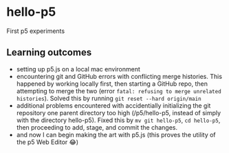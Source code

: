 # hello-p5
First p5 experiments

## Learning outcomes

- setting up p5.js on a local mac environment
- encountering git and GitHub errors with conflicting merge histories. This happened by working locally first, then starting a GitHub repo, then attempting to merge the two (error `fatal: refusing to merge unrelated histories`). Solved this by running `git reset --hard origin/main`
- additional problems encountered with accidentially initializing the git repository one parent directory too high (/p5/hello-p5, instead of simply with the directory hello-p5). Fixed this by `mv git hello-p5`, `cd hello-p5`, then proceeding to add, stage, and commit the changes.
- and now I can begin making the art with p5.js (this proves the utility of the p5 Web Editor 😂)